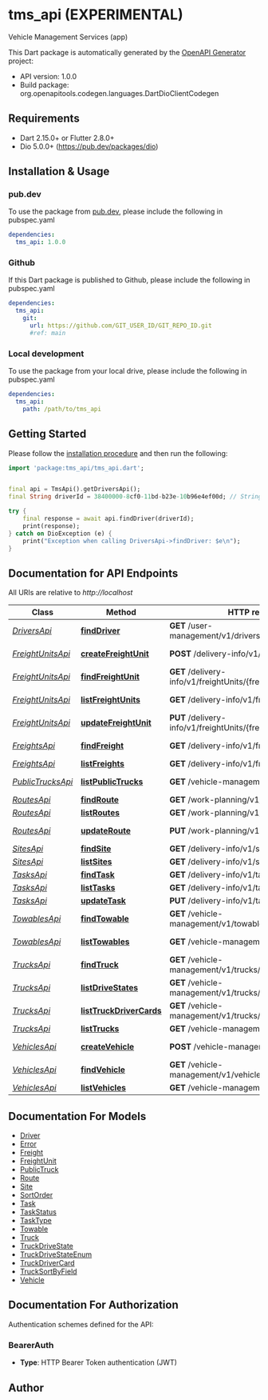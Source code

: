 # tms_api (EXPERIMENTAL)
Vehicle Management Services (app)

This Dart package is automatically generated by the [OpenAPI Generator](https://openapi-generator.tech) project:

- API version: 1.0.0
- Build package: org.openapitools.codegen.languages.DartDioClientCodegen

## Requirements

* Dart 2.15.0+ or Flutter 2.8.0+
* Dio 5.0.0+ (https://pub.dev/packages/dio)

## Installation & Usage

### pub.dev
To use the package from [pub.dev](https://pub.dev), please include the following in pubspec.yaml
```yaml
dependencies:
  tms_api: 1.0.0
```

### Github
If this Dart package is published to Github, please include the following in pubspec.yaml
```yaml
dependencies:
  tms_api:
    git:
      url: https://github.com/GIT_USER_ID/GIT_REPO_ID.git
      #ref: main
```

### Local development
To use the package from your local drive, please include the following in pubspec.yaml
```yaml
dependencies:
  tms_api:
    path: /path/to/tms_api
```

## Getting Started

Please follow the [installation procedure](#installation--usage) and then run the following:

```dart
import 'package:tms_api/tms_api.dart';


final api = TmsApi().getDriversApi();
final String driverId = 38400000-8cf0-11bd-b23e-10b96e4ef00d; // String | driver's id

try {
    final response = await api.findDriver(driverId);
    print(response);
} catch on DioException (e) {
    print("Exception when calling DriversApi->findDriver: $e\n");
}

```

## Documentation for API Endpoints

All URIs are relative to *http://localhost*

Class | Method | HTTP request | Description
------------ | ------------- | ------------- | -------------
[*DriversApi*](doc/DriversApi.md) | [**findDriver**](doc/DriversApi.md#finddriver) | **GET** /user-management/v1/drivers/{driverId} | Find a driver.
[*FreightUnitsApi*](doc/FreightUnitsApi.md) | [**createFreightUnit**](doc/FreightUnitsApi.md#createfreightunit) | **POST** /delivery-info/v1/freightUnits | Create freight unit
[*FreightUnitsApi*](doc/FreightUnitsApi.md) | [**findFreightUnit**](doc/FreightUnitsApi.md#findfreightunit) | **GET** /delivery-info/v1/freightUnits/{freightUnitId} | Find a freight unit.
[*FreightUnitsApi*](doc/FreightUnitsApi.md) | [**listFreightUnits**](doc/FreightUnitsApi.md#listfreightunits) | **GET** /delivery-info/v1/freightUnits | List FreightUnits.
[*FreightUnitsApi*](doc/FreightUnitsApi.md) | [**updateFreightUnit**](doc/FreightUnitsApi.md#updatefreightunit) | **PUT** /delivery-info/v1/freightUnits/{freightUnitId} | Updates freight unit
[*FreightsApi*](doc/FreightsApi.md) | [**findFreight**](doc/FreightsApi.md#findfreight) | **GET** /delivery-info/v1/freights/{freightId} | Find a freight.
[*FreightsApi*](doc/FreightsApi.md) | [**listFreights**](doc/FreightsApi.md#listfreights) | **GET** /delivery-info/v1/freights | List Freights.
[*PublicTrucksApi*](doc/PublicTrucksApi.md) | [**listPublicTrucks**](doc/PublicTrucksApi.md#listpublictrucks) | **GET** /vehicle-management/v1/publicTrucks | List PublicTrucks.
[*RoutesApi*](doc/RoutesApi.md) | [**findRoute**](doc/RoutesApi.md#findroute) | **GET** /work-planning/v1/routes/{routeId} | Find a route.
[*RoutesApi*](doc/RoutesApi.md) | [**listRoutes**](doc/RoutesApi.md#listroutes) | **GET** /work-planning/v1/routes | List Routes.
[*RoutesApi*](doc/RoutesApi.md) | [**updateRoute**](doc/RoutesApi.md#updateroute) | **PUT** /work-planning/v1/routes/{routeId} | Updates routes
[*SitesApi*](doc/SitesApi.md) | [**findSite**](doc/SitesApi.md#findsite) | **GET** /delivery-info/v1/sites/{siteId} | Find a site.
[*SitesApi*](doc/SitesApi.md) | [**listSites**](doc/SitesApi.md#listsites) | **GET** /delivery-info/v1/sites | List Sites.
[*TasksApi*](doc/TasksApi.md) | [**findTask**](doc/TasksApi.md#findtask) | **GET** /delivery-info/v1/tasks/{taskId} | Find a task.
[*TasksApi*](doc/TasksApi.md) | [**listTasks**](doc/TasksApi.md#listtasks) | **GET** /delivery-info/v1/tasks | List Tasks.
[*TasksApi*](doc/TasksApi.md) | [**updateTask**](doc/TasksApi.md#updatetask) | **PUT** /delivery-info/v1/tasks/{taskId} | Updates task
[*TowablesApi*](doc/TowablesApi.md) | [**findTowable**](doc/TowablesApi.md#findtowable) | **GET** /vehicle-management/v1/towables/{towableId} | Find a towable.
[*TowablesApi*](doc/TowablesApi.md) | [**listTowables**](doc/TowablesApi.md#listtowables) | **GET** /vehicle-management/v1/towables | List Towables.
[*TrucksApi*](doc/TrucksApi.md) | [**findTruck**](doc/TrucksApi.md#findtruck) | **GET** /vehicle-management/v1/trucks/{truckId} | Find a truck.
[*TrucksApi*](doc/TrucksApi.md) | [**listDriveStates**](doc/TrucksApi.md#listdrivestates) | **GET** /vehicle-management/v1/trucks/{truckId}/driveStates | List drive states.
[*TrucksApi*](doc/TrucksApi.md) | [**listTruckDriverCards**](doc/TrucksApi.md#listtruckdrivercards) | **GET** /vehicle-management/v1/trucks/{truckId}/driverCards | Lists truck driver cards
[*TrucksApi*](doc/TrucksApi.md) | [**listTrucks**](doc/TrucksApi.md#listtrucks) | **GET** /vehicle-management/v1/trucks | List Trucks.
[*VehiclesApi*](doc/VehiclesApi.md) | [**createVehicle**](doc/VehiclesApi.md#createvehicle) | **POST** /vehicle-management/v1/vehicles | Create vehicle
[*VehiclesApi*](doc/VehiclesApi.md) | [**findVehicle**](doc/VehiclesApi.md#findvehicle) | **GET** /vehicle-management/v1/vehicles/{vehicleId} | Find a vehicle.
[*VehiclesApi*](doc/VehiclesApi.md) | [**listVehicles**](doc/VehiclesApi.md#listvehicles) | **GET** /vehicle-management/v1/vehicles | List Vehicles.


## Documentation For Models

 - [Driver](doc/Driver.md)
 - [Error](doc/Error.md)
 - [Freight](doc/Freight.md)
 - [FreightUnit](doc/FreightUnit.md)
 - [PublicTruck](doc/PublicTruck.md)
 - [Route](doc/Route.md)
 - [Site](doc/Site.md)
 - [SortOrder](doc/SortOrder.md)
 - [Task](doc/Task.md)
 - [TaskStatus](doc/TaskStatus.md)
 - [TaskType](doc/TaskType.md)
 - [Towable](doc/Towable.md)
 - [Truck](doc/Truck.md)
 - [TruckDriveState](doc/TruckDriveState.md)
 - [TruckDriveStateEnum](doc/TruckDriveStateEnum.md)
 - [TruckDriverCard](doc/TruckDriverCard.md)
 - [TruckSortByField](doc/TruckSortByField.md)
 - [Vehicle](doc/Vehicle.md)


## Documentation For Authorization


Authentication schemes defined for the API:
### BearerAuth

- **Type**: HTTP Bearer Token authentication (JWT)


## Author



